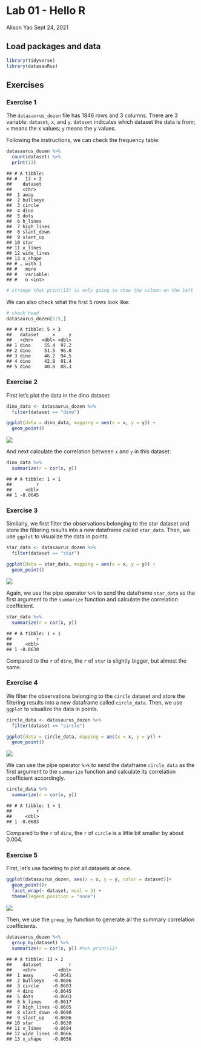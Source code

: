 Lab 01 - Hello R
================
Alison Yao
Sept 24, 2021

## Load packages and data

``` r
library(tidyverse) 
library(datasauRus)
```

## Exercises

### Exercise 1

The `datasaurus_dozen` file has 1846 rows and 3 columns. There are 3
variable: `dataset`, `x`, and `y`. `dataset` indicates which dataset the
data is from; `x` means the x values; `y` means the y values.

Following the instructions, we can check the frequency table:

``` r
datasaurus_dozen %>%
  count(dataset) %>%
  print(13)
```

    ## # A tibble:
    ## #   13 × 2
    ##    dataset   
    ##    <chr>     
    ##  1 away      
    ##  2 bullseye  
    ##  3 circle    
    ##  4 dino      
    ##  5 dots      
    ##  6 h_lines   
    ##  7 high_lines
    ##  8 slant_down
    ##  9 slant_up  
    ## 10 star      
    ## 11 v_lines   
    ## 12 wide_lines
    ## 13 x_shape   
    ## # … with 1
    ## #   more
    ## #   variable:
    ## #   n <int>

``` r
# strange that print(13) is only going to show the column on the left
```

We can also check what the first 5 rows look like:

``` r
# check head
datasaurus_dozen[1:5,]
```

    ## # A tibble: 5 × 3
    ##   dataset     x     y
    ##   <chr>   <dbl> <dbl>
    ## 1 dino     55.4  97.2
    ## 2 dino     51.5  96.0
    ## 3 dino     46.2  94.5
    ## 4 dino     42.8  91.4
    ## 5 dino     40.8  88.3

### Exercise 2

First let’s plot the data in the dino dataset:

``` r
dino_data <- datasaurus_dozen %>%
  filter(dataset == "dino")

ggplot(data = dino_data, mapping = aes(x = x, y = y)) +
  geom_point()
```

![](lab-01_files/figure-gfm/plot-dino-1.png)<!-- -->

And next calculate the correlation between `x` and `y` in this dataset:

``` r
dino_data %>%
  summarize(r = cor(x, y))
```

    ## # A tibble: 1 × 1
    ##         r
    ##     <dbl>
    ## 1 -0.0645

### Exercise 3

<!-- Add code and narrative as needed. -->
<!-- Note that the R chunks are labelled with `plot-star` and `cor-star` to provide spaces to place the code for plotting and calculating the correlation coefficient. -->
<!-- To finish, clean up the narrative by removing these instructions. -->

Similarly, we first filter the observations belonging to the star
dataset and store the filtering results into a new dataframe called
`star_data`. Then, we use `ggplot` to visualize the data in points.

``` r
star_data <- datasaurus_dozen %>%
  filter(dataset == "star")

ggplot(data = star_data, mapping = aes(x = x, y = y)) + 
  geom_point()
```

![](lab-01_files/figure-gfm/plot-star-1.png)<!-- -->

Again, we use the pipe operator `%>%` to send the dataframe `star_data`
as the first argument to the `summarize` function and calculate the
correlation coefficient.

``` r
star_data %>%
  summarize(r = cor(x, y))
```

    ## # A tibble: 1 × 1
    ##         r
    ##     <dbl>
    ## 1 -0.0630

Compared to the `r` of `dino`, the `r` of `star` is slightly bigger, but
almost the same.

### Exercise 4

<!-- Add code and narrative as needed. -->
<!-- Note that two R chunks are given but they are not labeled. -->
<!-- Use the convention from above to name them appropriately. -->

We filter the observations belonging to the `circle` dataset and store
the filtering results into a new dataframe called `circle_data`. Then,
we use `ggplot` to visualize the data in points.

``` r
circle_data <- datasaurus_dozen %>%
  filter(dataset == "circle")

ggplot(data = circle_data, mapping = aes(x = x, y = y)) +
  geom_point()
```

![](lab-01_files/figure-gfm/plot-circle-1.png)<!-- -->

We can use the pipe operator `%>%` to send the dataframe `circle_data`
as the first argument to the `summarize` function and calculate its
correlation coefficient accordingly.

``` r
circle_data %>%
  summarize(r = cor(x, y))
```

    ## # A tibble: 1 × 1
    ##         r
    ##     <dbl>
    ## 1 -0.0683

Compared to the `r` of `dino`, the `r` of `circle` is a little bit
smaller by about 0.004.

### Exercise 5

<!-- Add code and narrative as needed. -->
<!-- To add R chunks either type out the backticks, curly braces, and the letter `r` or use the Insert chunk button above, green C+. -->

First, let’s use faceting to plot all datasets at once.

``` r
ggplot(datasaurus_dozen, aes(x = x, y = y, color = dataset))+
  geom_point()+
  facet_wrap(~ dataset, ncol = 3) +
  theme(legend.position = "none")
```

![](lab-01_files/figure-gfm/plot-all-1.png)<!-- -->

Then, we use the `group_by` function to generate all the summary
correlation coefficients.

``` r
datasaurus_dozen %>%
  group_by(dataset) %>%
  summarize(r = cor(x, y)) #%>% print(13)
```

    ## # A tibble: 13 × 2
    ##    dataset          r
    ##    <chr>        <dbl>
    ##  1 away       -0.0641
    ##  2 bullseye   -0.0686
    ##  3 circle     -0.0683
    ##  4 dino       -0.0645
    ##  5 dots       -0.0603
    ##  6 h_lines    -0.0617
    ##  7 high_lines -0.0685
    ##  8 slant_down -0.0690
    ##  9 slant_up   -0.0686
    ## 10 star       -0.0630
    ## 11 v_lines    -0.0694
    ## 12 wide_lines -0.0666
    ## 13 x_shape    -0.0656
